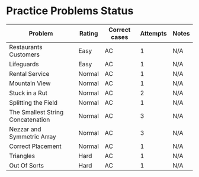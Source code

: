 # Practice Problems Status
Problem|Rating|Correct cases|Attempts|Notes
-|-|-|-|-
Restaurants Customers|Easy|AC|1|N/A
Lifeguards|Easy|AC|1|N/A
Rental Service|Normal|AC|1|N/A
Mountain View|Normal|AC|1|N/A
Stuck in a Rut|Normal|AC|2|N/A
Splitting the Field|Normal|AC|1|N/A
The Smallest String Concatenation|Normal|AC|3|N/A
Nezzar and Symmetric Array|Normal|AC|3|N/A
Correct Placement|Normal|AC|1|N/A
Triangles|Hard|AC|1|N/A
Out Of Sorts|Hard|AC|1|N/A